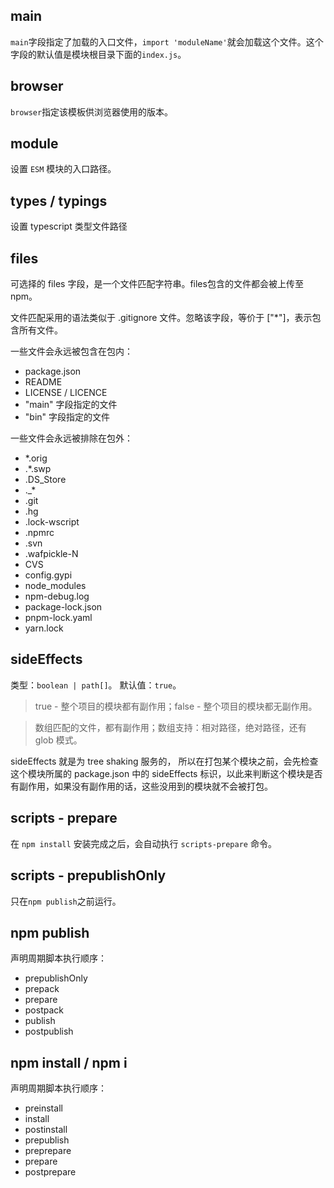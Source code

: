 ## main

`main`字段指定了加载的入口文件，`import 'moduleName'`就会加载这个文件。这个字段的默认值是模块根目录下面的`index.js`。

## browser

`browser`指定该模板供浏览器使用的版本。

## module

设置 `ESM` 模块的入口路径。

## types / typings

设置 typescript 类型文件路径

## files

可选择的 files 字段，是一个文件匹配字符串。files包含的文件都会被上传至npm。

文件匹配采用的语法类似于 .gitignore 文件。忽略该字段，等价于 ["*"]，表示包含所有文件。

一些文件会永远被包含在包内：

- package.json
- README
- LICENSE / LICENCE
- "main" 字段指定的文件
- "bin" 字段指定的文件

一些文件会永远被排除在包外：

- \*.orig
- .\*.swp
- .DS_Store
- .\_\*
- .git
- .hg
- .lock-wscript
- .npmrc
- .svn
- .wafpickle-N
- CVS
- config.gypi
- node_modules
- npm-debug.log
- package-lock.json
- pnpm-lock.yaml
- yarn.lock

## sideEffects

类型：`boolean | path[]`。 默认值：`true`。

> true - 整个项目的模块都有副作用；false - 整个项目的模块都无副作用。

> 数组匹配的文件，都有副作用；数组支持：相对路径，绝对路径，还有 glob 模式。

sideEffects 就是为 tree shaking 服务的， 所以在打包某个模块之前，会先检查这个模块所属的 package.json 中的 sideEffects 标识，以此来判断这个模块是否有副作用，如果没有副作用的话，这些没用到的模块就不会被打包。

## scripts - prepare

在 `npm install` 安装完成之后，会自动执行 `scripts-prepare` 命令。

## scripts - prepublishOnly

只在`npm publish`之前运行。

## npm publish

声明周期脚本执行顺序：

- prepublishOnly
- prepack
- prepare
- postpack
- publish
- postpublish

## npm install / npm i

声明周期脚本执行顺序：

- preinstall
- install
- postinstall
- prepublish
- preprepare
- prepare
- postprepare
